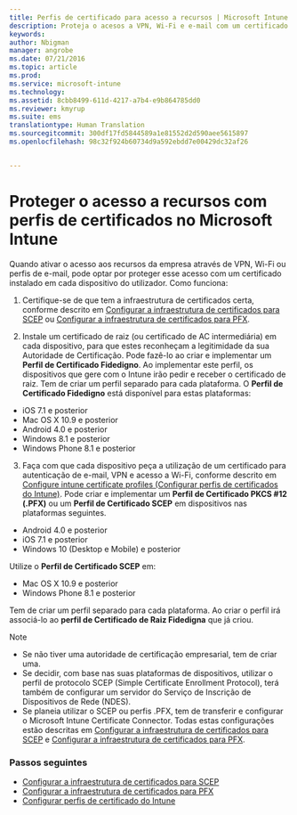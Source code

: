 ```yaml
---
title: Perfis de certificado para acesso a recursos | Microsoft Intune
description: Proteja o acesos a VPN, Wi-Fi e e-mail com um certificado instalado no dispositivo de cada utilizador.
keywords: 
author: Nbigman
manager: angrobe
ms.date: 07/21/2016
ms.topic: article
ms.prod: 
ms.service: microsoft-intune
ms.technology: 
ms.assetid: 8cbb8499-611d-4217-a7b4-e9b864785dd0
ms.reviewer: kmyrup
ms.suite: ems
translationtype: Human Translation
ms.sourcegitcommit: 300df17fd5844589a1e81552d2d590aee5615897
ms.openlocfilehash: 98c32f924b60734d9a592ebdd7e00429dc32af26


---
```


# Proteger o acesso a recursos com perfis de certificados no Microsoft Intune
Quando ativar o acesso aos recursos da empresa através de VPN, Wi-Fi ou perfis de e-mail, pode optar por proteger esse acesso com um certificado instalado em cada dispositivo do utilizador. Como funciona:

1. Certifique-se de que tem a infraestrutura de certificados certa, conforme descrito em [Configurar a infraestrutura de certificados para SCEP](configure-certificate-infrastructure-for-scep.md) ou [Configurar a infraestrutura de certificados para PFX](configure-certificate-infrastructure-for-pfx.md).

2. Instale um certificado de raiz (ou certificado de AC intermediária) em cada dispositivo, para que estes reconheçam a legitimidade da sua Autoridade de Certificação. Pode fazê-lo ao criar e implementar um **Perfil de Certificado Fidedigno**. Ao implementar este perfil, os dispositivos que gere com o Intune irão pedir e receber o certificado de raiz. Tem de criar um perfil separado para cada plataforma. O **Perfil de Certificado Fidedigno** está disponível para estas plataformas:
 -  iOS 7.1 e posterior
 -  Mac OS X 10.9 e posterior
 -  Android 4.0 e posterior
 -  Windows 8.1 e posterior
 -  Windows Phone 8.1 e posterior

3. Faça com que cada dispositivo peça a utilização de um certificado para autenticação de e-mail, VPN e acesso a Wi-Fi, conforme descrito em [Configure intune certificate profiles (Configurar perfis de certificados do Intune)](configure-intune-certificate-profiles.md). Pode criar e implementar um **Perfil de Certificado PKCS #12 (.PFX)** ou um **Perfil de Certificado SCEP** em dispositivos nas plataformas seguintes.

-  Android 4.0 e posterior
-  iOS 7.1 e posterior
-  Windows 10 (Desktop e Mobile) e posterior

Utilize o **Perfil de Certificado SCEP** em:
-   Mac OS X 10.9 e posterior
-   Windows Phone 8.1 e posterior

Tem de criar um perfil separado para cada plataforma. Ao criar o perfil irá associá-lo ao **perfil de Certificado de Raiz Fidedigna** que já criou.

> [!NOTE]           
> -    Se não tiver uma autoridade de certificação empresarial, tem de criar uma.
>- Se decidir, com base nas suas plataformas de dispositivos, utilizar o perfil de protocolo SCEP (Simple Certificate Enrollment Protocol), terá também de configurar um servidor do Serviço de Inscrição de Dispositivos de Rede (NDES).
>-  Se planeia utilizar o SCEP ou perfis .PFX, tem de transferir e configurar o Microsoft Intune Certificate Connector.
> Todas estas configurações estão descritas em [Configurar a infraestrutura de certificados para SCEP](configure-certificate-infrastructure-for-scep.md) e [Configurar a infraestrutura de certificados para PFX](configure-certificate-infrastructure-for-pfx.md).

### Passos seguintes
- [Configurar a infraestrutura de certificados para SCEP](configure-certificate-infrastructure-for-scep.md)
- [Configurar a infraestrutura de certificados para PFX](configure-certificate-infrastructure-for-pfx.md)
- [Configurar perfis de certificado do Intune](configure-intune-certificate-profiles.md)



<!--HONumber=Jul16_HO4-->


